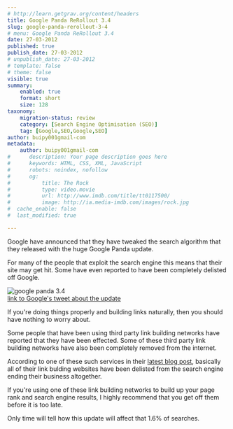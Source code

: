 ```yaml
---
# http://learn.getgrav.org/content/headers
title: Google Panda ReRollout 3.4
slug: google-panda-rerollout-3-4
# menu: Google Panda ReRollout 3.4
date: 27-03-2012
published: true
publish_date: 27-03-2012
# unpublish_date: 27-03-2012
# template: false
# theme: false
visible: true
summary:
    enabled: true
    format: short
    size: 128
taxonomy:
    migration-status: review
    category: [Search Engine Optimisation (SEO)]
    tag: [Google,SEO,Google,SEO]
author: buipy001gmail-com
metadata:
    author: buipy001gmail-com
#      description: Your page description goes here
#      keywords: HTML, CSS, XML, JavaScript
#      robots: noindex, nofollow
#      og:
#          title: The Rock
#          type: video.movie
#          url: http://www.imdb.com/title/tt0117500/
#          image: http://ia.media-imdb.com/images/rock.jpg
#  cache_enable: false
#  last_modified: true

---
```


Google have announced that they have tweaked the search algorithm that they released with the huge Google Panda update.

For many of the people that exploit the search engine this means that their site may get hit. Some have even reported to have been completely delisted off Google.

![google panda 3.4](wp-content/uploads/images/2012/google-panda-3.4.png)  
[link to Google's tweet about the update](#!/google/statuses/183312403100995584 "Google's latest panda update 3.4")

If you're doing things properly and building links naturally, then you should have nothing to worry about.

Some people that have been using third party link building networks have reported that they have been effected. Some of these third party link building networks have also been completely removed from the internet.

According to one of these such services in their [latest blog post](http://www.buildmyrank.com/news/its-been-a-great-run), basically all of their link bulding websites have been delisted from the search engine ending their business altogether.

If you're using one of these link building networks to build up your page rank and search engine results, I highly recommend that you get off them before it is too late.

Only time will tell how this update will affect that 1.6% of searches.
